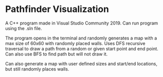 # Pathfinder Visualization
 A C++ program made in Visual Studio Community 2019.
 Can run program using the .sln file. 
 
 The program opens in the terminal and randomly generates a map with a max size of 60x60 with randomly placed walls. 
 Uses DFS recursive traversal to draw a path from a random or given start point and end point. 
 Can also use BFS to find path but will not draw it.
 
 Can also generate a map with user defined sizes and start/end locations, but still randomly places walls.
